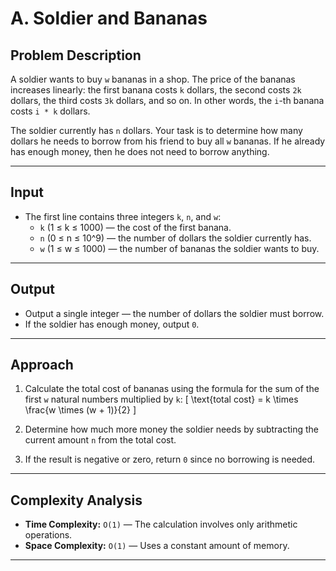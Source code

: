 # A. Soldier and Bananas

## Problem Description

A soldier wants to buy `w` bananas in a shop. The price of the bananas increases linearly: the first banana costs `k` dollars, the second costs `2k` dollars, the third costs `3k` dollars, and so on. In other words, the `i`-th banana costs `i * k` dollars.

The soldier currently has `n` dollars. Your task is to determine how many dollars he needs to borrow from his friend to buy all `w` bananas. If he already has enough money, then he does not need to borrow anything.

---

## Input

- The first line contains three integers `k`, `n`, and `w`:
  - `k` (1 ≤ k ≤ 1000) — the cost of the first banana.
  - `n` (0 ≤ n ≤ 10^9) — the number of dollars the soldier currently has.
  - `w` (1 ≤ w ≤ 1000) — the number of bananas the soldier wants to buy.

---

## Output

- Output a single integer — the number of dollars the soldier must borrow.  
- If the soldier has enough money, output `0`.

---

## Approach

1. Calculate the total cost of bananas using the formula for the sum of the first `w` natural numbers multiplied by `k`:
   \[
   \text{total cost} = k \times \frac{w \times (w + 1)}{2}
   \]

2. Determine how much more money the soldier needs by subtracting the current amount `n` from the total cost.

3. If the result is negative or zero, return `0` since no borrowing is needed.

---

## Complexity Analysis

- **Time Complexity:** `O(1)` — The calculation involves only arithmetic operations.
- **Space Complexity:** `O(1)` — Uses a constant amount of memory.

---
